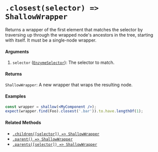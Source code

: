 # `.closest(selector) => ShallowWrapper`

Returns a wrapper of the first element that matches the selector by traversing up through the
wrapped node's ancestors in the tree, starting with itself. It must be a single-node wrapper.

#### Arguments

1. `selector` ([`EnzymeSelector`](../selector.md)): The selector to match.

#### Returns

`ShallowWrapper`: A new wrapper that wraps the resulting node.



#### Examples

```jsx
const wrapper = shallow(<MyComponent />);
expect(wrapper.find(Foo).closest('.bar')).to.have.lengthOf(1);
```

#### Related Methods

- [`.children([selector]) => ShallowWrapper`](children.md)
- [`.parent() => ShallowWrapper`](parent.md)
- [`.parents([selector]) => ShallowWrapper`](parents.md)
